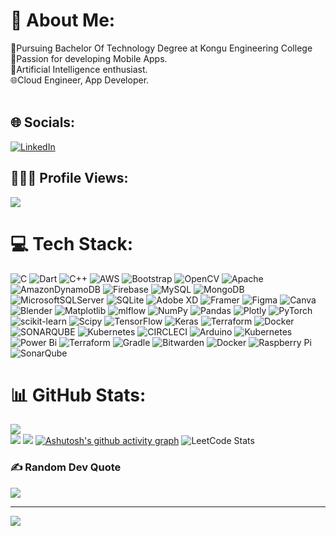 # 💫 About Me:
🏫Pursuing Bachelor Of Technology Degree at Kongu Engineering College<br>📱Passion for developing Mobile Apps.<br>🤖Artificial Intelligence enthusiast.<br>🌐Cloud Engineer, App Developer.<br>  <br>


## 🌐 Socials:
[![LinkedIn](https://img.shields.io/badge/LinkedIn-%230077B5.svg?logo=linkedin&logoColor=white)](https://linkedin.com/in/dharshanprakash)
## 🙋🏼‍♂️ Profile Views:
[![](https://visitcount.itsvg.in/api?id=DharshanPrakashP&icon=4&color=12)](https://visitcount.itsvg.in)

# 💻 Tech Stack:
![C](https://img.shields.io/badge/c-%2300599C.svg?style=for-the-badge&logo=c&logoColor=white) ![Dart](https://img.shields.io/badge/dart-%230175C2.svg?style=for-the-badge&logo=dart&logoColor=white) ![C++](https://img.shields.io/badge/c++-%2300599C.svg?style=for-the-badge&logo=c%2B%2B&logoColor=white) ![AWS](https://img.shields.io/badge/AWS-%23FF9900.svg?style=for-the-badge&logo=amazon-aws&logoColor=white) ![Bootstrap](https://img.shields.io/badge/bootstrap-%238511FA.svg?style=for-the-badge&logo=bootstrap&logoColor=white) ![OpenCV](https://img.shields.io/badge/opencv-%23white.svg?style=for-the-badge&logo=opencv&logoColor=white) ![Apache](https://img.shields.io/badge/apache-%23D42029.svg?style=for-the-badge&logo=apache&logoColor=white) ![AmazonDynamoDB](https://img.shields.io/badge/Amazon%20DynamoDB-4053D6?style=for-the-badge&logo=Amazon%20DynamoDB&logoColor=white) ![Firebase](https://img.shields.io/badge/Firebase-039BE5?style=for-the-badge&logo=Firebase&logoColor=white) ![MySQL](https://img.shields.io/badge/mysql-%2300000f.svg?style=for-the-badge&logo=mysql&logoColor=white) ![MongoDB](https://img.shields.io/badge/MongoDB-%234ea94b.svg?style=for-the-badge&logo=mongodb&logoColor=white) ![MicrosoftSQLServer](https://img.shields.io/badge/Microsoft%20SQL%20Server-CC2927?style=for-the-badge&logo=microsoft%20sql%20server&logoColor=white) ![SQLite](https://img.shields.io/badge/sqlite-%2307405e.svg?style=for-the-badge&logo=sqlite&logoColor=white) ![Adobe XD](https://img.shields.io/badge/Adobe%20XD-470137?style=for-the-badge&logo=Adobe%20XD&logoColor=#FF61F6) ![Framer](https://img.shields.io/badge/Framer-black?style=for-the-badge&logo=framer&logoColor=blue) ![Figma](https://img.shields.io/badge/figma-%23F24E1E.svg?style=for-the-badge&logo=figma&logoColor=white) ![Canva](https://img.shields.io/badge/Canva-%2300C4CC.svg?style=for-the-badge&logo=Canva&logoColor=white) ![Blender](https://img.shields.io/badge/blender-%23F5792A.svg?style=for-the-badge&logo=blender&logoColor=white) ![Matplotlib](https://img.shields.io/badge/Matplotlib-%23ffffff.svg?style=for-the-badge&logo=Matplotlib&logoColor=black) ![mlflow](https://img.shields.io/badge/mlflow-%23d9ead3.svg?style=for-the-badge&logo=numpy&logoColor=blue) ![NumPy](https://img.shields.io/badge/numpy-%23013243.svg?style=for-the-badge&logo=numpy&logoColor=white) ![Pandas](https://img.shields.io/badge/pandas-%23150458.svg?style=for-the-badge&logo=pandas&logoColor=white) ![Plotly](https://img.shields.io/badge/Plotly-%233F4F75.svg?style=for-the-badge&logo=plotly&logoColor=white) ![PyTorch](https://img.shields.io/badge/PyTorch-%23EE4C2C.svg?style=for-the-badge&logo=PyTorch&logoColor=white) ![scikit-learn](https://img.shields.io/badge/scikit--learn-%23F7931E.svg?style=for-the-badge&logo=scikit-learn&logoColor=white) ![Scipy](https://img.shields.io/badge/SciPy-%230C55A5.svg?style=for-the-badge&logo=scipy&logoColor=%white) ![TensorFlow](https://img.shields.io/badge/TensorFlow-%23FF6F00.svg?style=for-the-badge&logo=TensorFlow&logoColor=white) ![Keras](https://img.shields.io/badge/Keras-%23D00000.svg?style=for-the-badge&logo=Keras&logoColor=white) ![Terraform](https://img.shields.io/badge/terraform-%235835CC.svg?style=for-the-badge&logo=terraform&logoColor=white) ![Docker](https://img.shields.io/badge/docker-%230db7ed.svg?style=for-the-badge&logo=docker&logoColor=white) ![SONARQUBE](https://img.shields.io/badge/sonarqube-4E9BCD.svg?style=for-the-badge&logo=sonarqube&logoColor=white&color=%234E9BCD) ![Kubernetes](https://img.shields.io/badge/kubernetes-%23326ce5.svg?style=for-the-badge&logo=kubernetes&logoColor=white) ![CIRCLECI](https://img.shields.io/badge/CIRCLECI-02303A.svg?style=for-the-badge&logo=CIRCLECI&logoColor=white&color=%23343434) ![Arduino](https://img.shields.io/badge/-Arduino-00979D?style=for-the-badge&logo=Arduino&logoColor=white) ![Kubernetes](https://img.shields.io/badge/kubernetes-%23326ce5.svg?style=for-the-badge&logo=kubernetes&logoColor=white) ![Power Bi](https://img.shields.io/badge/power_bi-F2C811?style=for-the-badge&logo=powerbi&logoColor=black) ![Terraform](https://img.shields.io/badge/terraform-%235835CC.svg?style=for-the-badge&logo=terraform&logoColor=white) ![Gradle](https://img.shields.io/badge/Gradle-02303A.svg?style=for-the-badge&logo=Gradle&logoColor=white) ![Bitwarden](https://img.shields.io/badge/bitwarden-%23175DDC.svg?style=for-the-badge&logo=bitwarden&logoColor=white) ![Docker](https://img.shields.io/badge/docker-%230db7ed.svg?style=for-the-badge&logo=docker&logoColor=white) ![Raspberry Pi](https://img.shields.io/badge/-RaspberryPi-C51A4A?style=for-the-badge&logo=Raspberry-Pi) ![SonarQube](https://img.shields.io/badge/SonarQube-black?style=for-the-badge&logo=sonarqube&logoColor=4E9BCD)
# 📊 GitHub Stats:
![](https://github-readme-stats.vercel.app/api?username=DharshanPrakashP&theme=dracula&hide_border=false&include_all_commits=true&count_private=true)<br/>
![](https://github-readme-streak-stats.herokuapp.com/?user=DharshanPrakashP&theme=dracula&hide_border=false)
![](https://github-readme-stats.vercel.app/api/top-langs/?username=DharshanPrakashP&theme=dracula&hide_border=false&include_all_commits=true&count_private=true&layout=compact)
[![Ashutosh's github activity graph](https://github-readme-activity-graph.vercel.app/graph?username=DharshanPrakashP&bg_color=000000&color=ffffff&line=ffffff&point=ff0000&area=true&hide_border=true)](https://github.com/ashutosh00710/github-readme-activity-graph)
![LeetCode Stats](https://leetcard.jacoblin.cool/DharshanPrakash?theme=dark&font=Baloo%202&ext=heatmap)


### ✍️ Random Dev Quote
![](https://quotes-github-readme.vercel.app/api?type=horizontal&theme=radical)

---
[![](https://visitcount.itsvg.in/api?id=DharshanPrakashP&icon=4&color=12)](https://visitcount.itsvg.in)

<!-- Proudly created with GPRM ( https://gprm.itsvg.in ) -->
